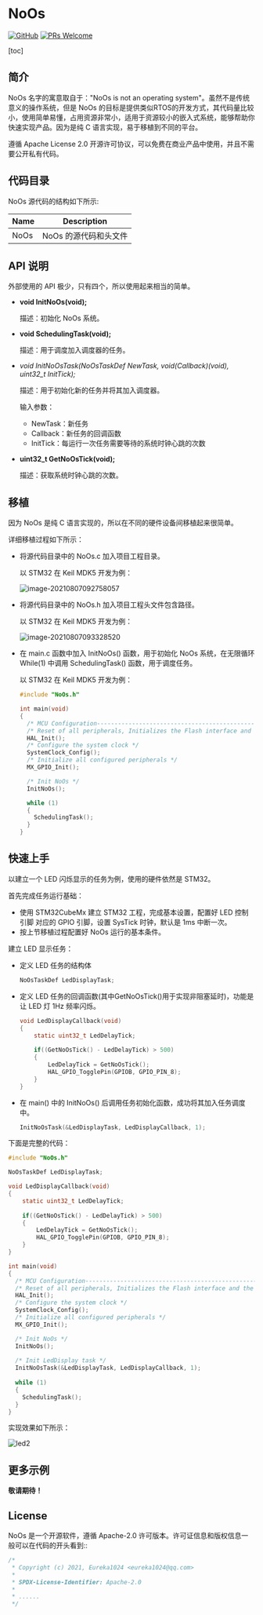 # NoOs #

[![GitHub](https://img.shields.io/github/license/RT-Thread/rt-thread.svg)](https://github.com/Eureka1024/NoOs/LICENSE)
[![PRs Welcome](https://img.shields.io/badge/PRs-welcome-brightgreen.svg?style=flat)](https://github.com/Eureka1024/NoOs)

[toc]



## 简介

NoOs 名字的寓意取自于："NoOs is not an operating system"。虽然不是传统意义的操作系统，但是 NoOs 的目标是提供类似RTOS的开发方式，其代码量比较小，使用简单易懂，占用资源非常小，适用于资源较小的嵌入式系统，能够帮助你快速实现产品。因为是纯 C 语言实现，易于移植到不同的平台。

遵循 Apache License 2.0 开源许可协议，可以免费在商业产品中使用，并且不需要公开私有代码。



## 代码目录

NoOs 源代码的结构如下所示:

| Name | Description           |
| ---- | --------------------- |
| NoOs | NoOs 的源代码和头文件 |



## API 说明

外部使用的 API 极少，只有四个，所以使用起来相当的简单。

- **void InitNoOs(void);**

  描述：初始化 NoOs 系统。

- **void SchedulingTask(void);**

  描述：用于调度加入调度器的任务。

- **void InitNoOsTask(NoOsTaskDef* NewTask, void(*Callback)(void), uint32_t InitTick);**

  描述：用于初始化新的任务并将其加入调度器。

  输入参数：

  - NewTask：新任务
  - Callback：新任务的回调函数
  - InitTick：每运行一次任务需要等待的系统时钟心跳的次数

- **uint32_t GetNoOsTick(void);**

  描述：获取系统时钟心跳的次数。



## 移植

因为 NoOs 是纯 C 语言实现的，所以在不同的硬件设备间移植起来很简单。

详细移植过程如下所示：

- 将源代码目录中的 NoOs.c 加入项目工程目录。

  以 STM32 在 Keil MDK5 开发为例：

  ![image-20210807092758057](https://gitee.com/Eureka1024/my-image-hosting-service/raw/master/img/20210807092758.png)



- 将源代码目录中的 NoOs.h 加入项目工程头文件包含路径。

  以 STM32 在 Keil MDK5 开发为例：

  ![image-20210807093328520](https://gitee.com/Eureka1024/my-image-hosting-service/raw/master/img/20210807093328.png)

- 在 main.c 函数中加入 InitNoOs() 函数，用于初始化 NoOs 系统，在无限循环 While(1) 中调用 SchedulingTask() 函数，用于调度任务。

  以 STM32 在 Keil MDK5 开发为例：

  ```c
  #include "NoOs.h"
  
  int main(void)
  {
    /* MCU Configuration--------------------------------------------------------*/
    /* Reset of all peripherals, Initializes the Flash interface and the Systick. */
    HAL_Init();
    /* Configure the system clock */
    SystemClock_Config();
    /* Initialize all configured peripherals */
    MX_GPIO_Init();
  
    /* Init NoOs */
    InitNoOs();
  
    while (1)
    {
      SchedulingTask();
    }
  }
  ```

  

## 快速上手

以建立一个 LED 闪烁显示的任务为例，使用的硬件依然是 STM32。

首先完成任务运行基础：

- 使用 STM32CubeMx 建立 STM32 工程，完成基本设置，配置好 LED 控制引脚 对应的 GPIO 引脚，设置 SysTick 时钟，默认是 1ms 中断一次。
- 按上节移植过程配置好 NoOs 运行的基本条件。

建立 LED 显示任务：

- 定义 LED 任务的结构体

  ```c
  NoOsTaskDef LedDisplayTask;
  ```

- 定义 LED 任务的回调函数(其中GetNoOsTick()用于实现非阻塞延时)，功能是让 LED 灯 1Hz 频率闪烁。 

  ```c
  void LedDisplayCallback(void)
  {
      static uint32_t LedDelayTick;
      
      if((GetNoOsTick() - LedDelayTick) > 500)
      {
          LedDelayTick = GetNoOsTick();
          HAL_GPIO_TogglePin(GPIOB, GPIO_PIN_8);
      }
  }
  
  ```

- 在 main() 中的 InitNoOs() 后调用任务初始化函数，成功将其加入任务调度中。

  ```c
  InitNoOsTask(&LedDisplayTask, LedDisplayCallback, 1); 
  ```

下面是完整的代码：

```c
#include "NoOs.h"

NoOsTaskDef LedDisplayTask;

void LedDisplayCallback(void)
{
    static uint32_t LedDelayTick;
    
    if((GetNoOsTick() - LedDelayTick) > 500)
    {
        LedDelayTick = GetNoOsTick();
        HAL_GPIO_TogglePin(GPIOB, GPIO_PIN_8);
    }
}

int main(void)
{
  /* MCU Configuration--------------------------------------------------------*/
  /* Reset of all peripherals, Initializes the Flash interface and the Systick. */
  HAL_Init();
  /* Configure the system clock */
  SystemClock_Config();
  /* Initialize all configured peripherals */
  MX_GPIO_Init();

  /* Init NoOs */
  InitNoOs();
  
  /* Init LedDisplay task */
  InitNoOsTask(&LedDisplayTask, LedDisplayCallback, 1); 
    
  while (1)
  {
    SchedulingTask();
  }
}
```

实现效果如下所示：

![led2](https://github.com/Eureka1024/NoOs/blob/main/documentation/figures/led_flash.gif)



## 更多示例

**敬请期待！**



## License

NoOs 是一个开源软件，遵循 Apache-2.0 许可版本。许可证信息和版权信息一般可以在代码的开头看到::

```c
/*
 * Copyright (c) 2021, Eureka1024 <eureka1024@qq.com>
 *
 * SPDX-License-Identifier: Apache-2.0
 *
 * ......
 */
```


